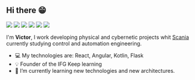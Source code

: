 ## Hi there :grin:

![](https://img.shields.io/badge/Engineering%20-Automation%20-blue)  ![](https://img.shields.io/badge/Studying%20-Data%20science%20-brightgreen)  ![](https://img.shields.io/badge/Love-Innovation-yellow)    [![](https://img.shields.io/static/v1?label=&message=Linkedin&logo=linkedin&logoColor=white&style=flat-square&color=blue)](https://www.linkedin.com/in/victor-furim-poldauf-74b458116/) [![](https://img.shields.io/static/v1?label=&message=Medium&logo=medium&logoColor=white&style=flat-square&color=black)](https://medium.com/@vfpoldauf) [![](https://img.shields.io/static/v1?label=&message=Instagram&logo=instagram&logoColor=white&style=flat-square&color=important)](https://www.instagram.com/vfpoldauf/)



I'm **Victor**, I work developing physical and cybernetic projects whit [Scania](https://www.scania.com/br/pt/home.html) currently studying control and automation engineering.

- :computer: My technologies are: React, Angular, Kotlin, Flask
- :bulb: Founder of the IFG Keep learning 
- :rocket: I’m currently learning new technologies and new architectures.
